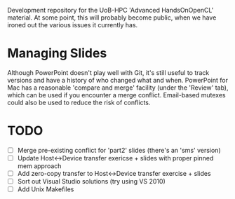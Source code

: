 Development repository for the UoB-HPC 'Advanced HandsOnOpenCL'
material. At some point, this will probably become public, when we
have ironed out the various issues it currently has.

Managing Slides
===============
Although PowerPoint doesn't play well with Git, it's still useful to
track versions and have a history of who changed what and
when. PowerPoint for Mac has a reasonable 'compare and merge' facility
(under the 'Review' tab), which can be used if you encounter a merge
conflict. Email-based mutexes could also be used to reduce the risk of
conflicts.

TODO
====
- [ ] Merge pre-existing conflict for 'part2' slides (there's an 'sms' version)
- [ ] Update Host<->Device transfer exericse + slides with proper pinned mem approach
- [ ] Add zero-copy transfer to Host<->Device transfer exercise + slides
- [ ] Sort out Visual Studio solutions (try using VS 2010)
- [ ] Add Unix Makefiles
